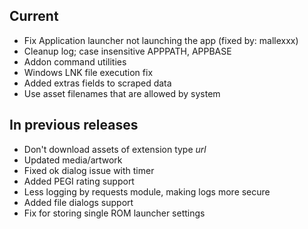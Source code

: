 ## Current
- Fix Application launcher not launching the app (fixed by: mallexxx)
- Cleanup log; case insensitive APPPATH, APPBASE
- Addon command utilities
- Windows LNK file execution fix
- Added extras fields to scraped data
- Use asset filenames that are allowed by system

## In previous releases
- Don't download assets of extension type *url*
- Updated media/artwork
- Fixed ok dialog issue with timer
- Added PEGI rating support
- Less logging by requests module, making logs more secure
- Added file dialogs support
- Fix for storing single ROM launcher settings